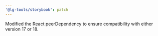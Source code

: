```yaml
---
'@lg-tools/storybook': patch
---
```


Modified the React peerDependency to ensure compatibility with either version 17 or 18.
